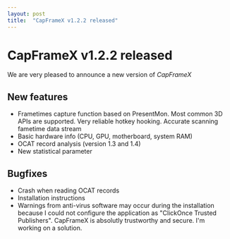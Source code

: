 ```yaml
---
layout: post
title:  "CapFrameX v1.2.2 released"
---
```


# CapFrameX v1.2.2 released

We are very pleased to announce a new version of *CapFrameX*

## New features

* Frametimes capture function based on PresentMon. Most common 3D APIs are supported. Very reliable hotkey hooking. Accurate scanning fametime data stream
* Basic hardware info (CPU, GPU, motherboard, system RAM)
* OCAT record analysis (version 1.3 and 1.4)
* New statistical parameter

## Bugfixes

* Crash when reading OCAT records
* Installation instructions
* Warnings from anti-virus software may occur during the installation because I could not configure the application as "ClickOnce Trusted Publishers". CapFrameX is absolutly trustworthy and secure. I'm working on a solution.
